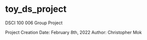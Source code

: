 # toy_ds_project
DSCI 100 006 Group Project

Project Creation Date: February 8th, 2022
Author: Christopher Mok
